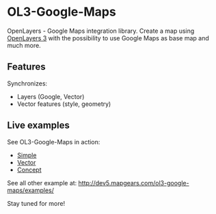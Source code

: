 OL3-Google-Maps
===============

OpenLayers - Google Maps integration library. Create a map using
[OpenLayers 3](http://openlayers.org/) with the possibility to use Google Maps
as base map and much more.


Features
--------

Synchronizes:

 - Layers (Google, Vector)
 - Vector features (style, geometry)


Live examples
-------------

See OL3-Google-Maps in action:

 * [Simple](http://dev5.mapgears.com/ol3-google-maps/examples/simple.html)
 * [Vector](http://dev5.mapgears.com/ol3-google-maps/examples/vector.html)
 * [Concept](http://dev5.mapgears.com/ol3-google-maps/examples/concept.html)

See all other example at:
http://dev5.mapgears.com/ol3-google-maps/examples/


Stay tuned for more!